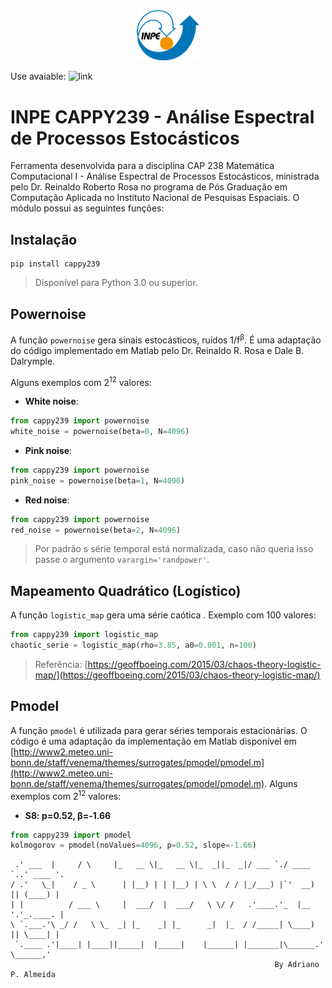 <center>
<img src="./images/logo.png" width="100" />
</center>

Use avaiable: ![link](https://github.com/AdrianoPereira/cap239/blob/master/lista_matematica_adriano_almeida.ipynb)

# INPE CAPPY239 - Análise Espectral de Processos Estocásticos
Ferramenta desenvolvida para a disciplina CAP 238 Matemática Computacional I - Análise Espectral de Processos  Estocásticos, ministrada pelo Dr. Reinaldo Roberto Rosa no programa de Pós Graduação em Computação Aplicada no Instituto Nacional de Pesquisas Espaciais.
O módulo possui as seguintes funções:

## Instalação
    pip install cappy239

> Disponível para Python 3.0 ou superior.

## Powernoise
A função `powernoise`  gera sinais estocásticos, ruídos 1/f<sup>β</sup>. É uma adaptação do código implementado em Matlab pelo Dr. Reinaldo R. Rosa e Dale B. Dalrymple.

Alguns exemplos com 2<sup>12</sup> valores:
 - **White noise**:
```python
from cappy239 import powernoise
white_noise = powernoise(beta=0, N=4096)
```
 - **Pink noise**:
```python
from cappy239 import powernoise
pink_noise = powernoise(beta=1, N=4096)
```
 - **Red noise**:
```python
from cappy239 import powernoise
red_noise = powernoise(beta=2, N=4096)
```

> Por padrão s série temporal está normalizada, caso não queria isso passe o argumento `varargin='randpower'`.

## Mapeamento Quadrático (Logístico)
A função `logistic_map` gera uma série caótica . 
Exemplo com 100 valores:
```python
from cappy239 import logistic_map
chaotic_serie = logistic_map(rho=3.85, a0=0.001, n=100)
```
> Referência: [https://geoffboeing.com/2015/03/chaos-theory-logistic-map/](https://geoffboeing.com/2015/03/chaos-theory-logistic-map/)

## Pmodel
A função `pmodel` é utilizada para gerar séries temporais estacionárias. O código é uma adaptação da implementação em Matlab disponível em [http://www2.meteo.uni-bonn.de/staff/venema/themes/surrogates/pmodel/pmodel.m](http://www2.meteo.uni-bonn.de/staff/venema/themes/surrogates/pmodel/pmodel.m).
Alguns exemplos com 2<sup>12</sup> valores:

 - **S8: p=0.52, β=-1.66**
```python
from cappy239 import pmodel
kolmogorov = pmodel(noValues=4096, p=0.52, slope=-1.66)
```

```   ______       _       _______  _______  ____  ____  _____   ______    ______   
 .' ___  |     / \     |_   __ \|_   __ \|_  _||_  _|/ ___ `./ ____ `..' ____ '. 
/ .'   \_|    / _ \      | |__) | | |__) | \ \  / / |_/___) |`'  __) || (____) | 
| |          / ___ \     |  ___/  |  ___/   \ \/ /   .'____.'_  |__ '.'_.____. | 
\ `.___.'\ _/ /   \ \_  _| |_    _| |_      _|  |_  / /_____| \____) || \____| | 
 `.____ .'|____| |____||_____|  |_____|    |______| |_______|\______.' \______,' 
                                                           By Adriano P. Almeida
```              
